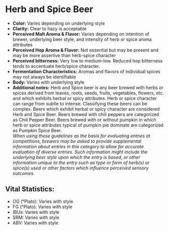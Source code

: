 # Herb and Spice Beer

- **Color:** Varies depending on underlying style
- **Clarity:** Clear to hazy is acceptable
- **Perceived Malt Aroma & Flavor:** Varies depending on intention of brewer, underlying beer style, and intensity of herb or spice aroma attributes
- **Perceived Hop Aroma & Flavor:** Not essential but may be present and may be more assertive than herb-spice character
- **Perceived bitterness:** Very low to medium-low. Reduced hop bitterness tends to accentuate herb/spice character.
- **Fermentation Characteristics:** Aromas and flavors of individual spices may not always be identifiable
- **Body:** Varies with underlying style
- **Additional notes:** Herb and Spice beer is any beer brewed with herbs or spices derived from leaves, roots, seeds, fruits, vegetables, flowers, etc. and which exhibits herbal or spicy attributes. Herb or spice character can range from subtle to intense. Classifying these beers can be complex. Beers which exhibit herbal or spicy character are considered Herb and Spice Beer. Beers brewed with chili peppers are categorized as Chili Pepper Beer. Beers brewed with or without pumpkin in which herb or spice attributes typical of pumpkin pie dominate are categorized as Pumpkin Spice Beer.<br/>
_When using these guidelines as the basis for evaluating entries at competitions, brewers may be asked to provide supplemental information about entries in this category to allow for accurate evaluation of diverse entries. Such information might include the underlying beer style upon which the entry is based, or other information unique to the entry such as type or form of herb(s) or spice(s) used or other factors which influence perceived sensory outcomes._

## Vital Statistics:

- OG (°Plato): Varies with style 
- FG (°Plato): Varies with style 
- IBUs: Varies with style 
- SRM: Varies with style 
- ABV: Varies with style 
